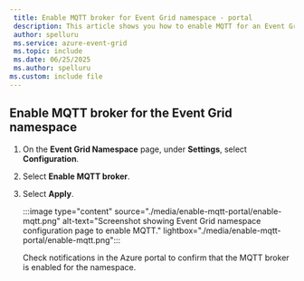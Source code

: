 ```yaml
---
 title: Enable MQTT broker for Event Grid namespace - portal
 description: This article shows you how to enable MQTT for an Event Grid namespace in the Azure portal.
 author: spelluru
 ms.service: azure-event-grid
 ms.topic: include
 ms.date: 06/25/2025
 ms.author: spelluru
ms.custom: include file
---
```


## Enable MQTT broker for the Event Grid namespace 

1. On the **Event Grid Namespace** page, under **Settings**, select **Configuration**.
1. Select **Enable MQTT broker**. 
1. Select **Apply**.

   :::image type="content" source="./media/enable-mqtt-portal/enable-mqtt.png" alt-text="Screenshot showing Event Grid namespace configuration page to enable MQTT." lightbox="./media/enable-mqtt-portal/enable-mqtt.png":::

   Check notifications in the Azure portal to confirm that the MQTT broker is enabled for the namespace.
